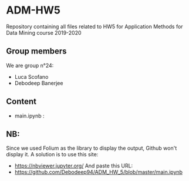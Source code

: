 # ADM-HW5
Repository containing all files related to HW5 for Application Methods for Data Mining course 2019-2020

## Group members

We are group n°24:

- Luca Scofano
- Debodeep Banerjee 

## Content

- main.ipynb : 

## NB:
Since we used Folium as the library to display the output, Github won't display it. A solution is to use this site:
- https://nbviewer.jupyter.org/
And paste this URL:
- https://github.com/Debodeep94/ADM_HW_5/blob/master/main.ipynb 
